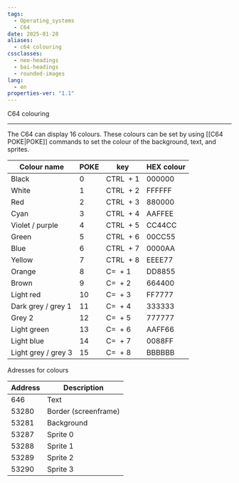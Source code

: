 ```yaml
---
tags:
  - Operating_systems
  - C64
date: 2025-01-28
aliases:
  - c64 colouring
cssclasses:
  - neo-headings
  - bai-headings
  - rounded-images
lang:
  - en
properties-ver: "1.1"
---
```

 C64 colouring

***
The C64 can display 16 colours. These colours can be set by using [[C64 POKE|POKE]] commands to set the colour of the background, text, and sprites.

| Colour name         | POKE | key       | HEX colour |
| ------------------- | ---- | --------- | ---------- |
| Black               | 0    | CTRL  + 1 | 000000     |
| White               | 1    | CTRL  + 2 | FFFFFF     |
| Red                 | 2    | CTRL  + 3 | 880000     |
| Cyan                | 3    | CTRL  + 4 | AAFFEE     |
| Violet / purple     | 4    | CTRL  + 5 | CC44CC     |
| Green               | 5    | CTRL  + 6 | 00CC55     |
| Blue                | 6    | CTRL  + 7 | 0000AA     |
| Yellow              | 7    | CTRL  + 8 | EEEE77     |
| Orange              | 8    | C=  + 1   | DD8855     |
| Brown               | 9    | C=  + 2   | 664400     |
| Light red           | 10   | C=  + 3   | FF7777     |
| Dark grey / grey 1  | 11   | C=  + 4   | 333333     |
| Grey 2              | 12   | C=  + 5   | 777777     |
| Light green         | 13   | C=  + 6   | AAFF66     |
| Light blue          | 14   | C=  + 7   | 0088FF     |
| Light grey / grey 3 | 15   | C=  + 8   | BBBBBB     |

 Adresses for colours

| Address | Description          |
| ------- | -------------------- |
| 646     | Text                 |
| 53280   | Border (screenframe) |
| 53281   | Background           |
| 53287   | Sprite 0             |
| 53288   | Sprite 1             |
| 53289   | Sprite 2             |
| 53290   | Sprite 3             |
